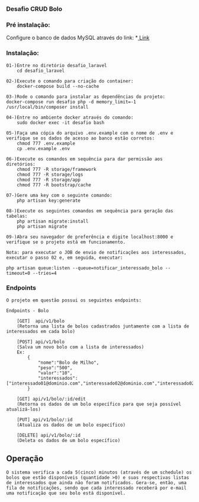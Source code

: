 ### Desafio CRUD Bolo

### Pré instalação:

Configure o banco de dados MySQL através do link: 
*[ Link ](https://github.com/raimoreirarodrigues/mysql)

### Instalação:

    01-)Entre no diretório desafio_laravel
        cd desafio_laravel
    
    02-)Execute o comando para criação do container:
        docker-compose build --no-cache
    
    03-)Rode o comando para instalar as dependências do projeto:
    docker-compose run desafio php -d memory_limit=-1 /usr/local/bin/composer install
    
    04-)Entre no ambiente docker através do comando:
        sudo docker exec -it desafio bash
    
    05-)Faça uma cópia do arquivo .env.example com o nome de .env e verifique se os dados de acesso ao banco estão corretos:
        chmod 777 .env.example
        cp .env.example .env
    
    06-)Execute os comandos em sequência para dar permissão aos diretórios:
        chmod 777 -R storage/framework
        chmod 777 -R storage/logs
        chmod 777 -R storage/app
        chmod 777 -R bootstrap/cache
    
    07-)Gere uma key com o seguinte comando:
        php artisan key:generate

    08-)Execute os seguintes comandos em sequência para geração das tabelas:
        php artisan migrate:install
        php artisan migrate

    09-)Abra seu navegador de preferência e digite localhost:8000 e verifique se o projeto está em funcionamento.

    Nota: para executar o JOB de envio de notificações aos interessados, executar o passo 02 e, em seguida, executar:

    php artisan queue:listen --queue=notificar_interessado_bolo --timeout=0 --tries=4

### Endpoints

    O projeto em questão possui os seguintes endpoints:

    Endpoints - Bolo

        [GET]  api/v1/bolo
        (Retorna uma lista de bolos cadastrados juntamente com a lista de interessados em cada bolo)

        [POST] api/v1/bolo
        (Salva um novo bolo com a lista de interessados)
        Ex: 
            {
                "nome":"Bolo de Milho",
                "peso":"500",
                "valor":"10",
                "interessados":["interessado01@dominio.com","interessado02@dominio.com","interessado02@dominio.com"]
            }

        [GET] api/v1/bolo/:id/edit
        (Retorna os dados de um bolo específico para que seja possível atualizá-los)

        [PUT] api/v1/bolo/:id
        (Atualiza os dados de um bolo específico)

        [DELETE] api/v1/bolo/:id
        (Deleta os dados de um bolo específico)

## Operação

    O sistema verifica a cada 5(cinco) minutos (através de um schedule) os bolos que estão disponíveis (quantidade >0) e suas respectivas listas de interessados que ainda não foram notificados. Gera-se, então, uma fila de notificações, sendo que cada interessado receberá por e-mail uma notificação que seu bolo está disponível.
